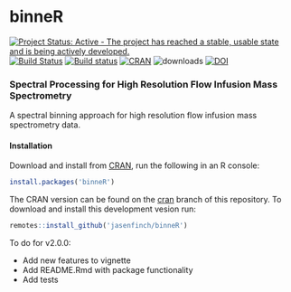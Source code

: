 # binneR

[![Project Status: Active - The project has reached a stable, usable state and is being actively developed.](http://www.repostatus.org/badges/0.1.0/active.svg)](http://www.repostatus.org/#active)
[![Build Status](https://travis-ci.org/jasenfinch/binneR.svg)](https://travis-ci.org/jasenfinch/binneR) 
[![Build status](https://ci.appveyor.com/api/projects/status/qgbik806tnd6v1up/branch/master?svg=true)](https://ci.appveyor.com/project/jasenfinch/binner/branch/master)
[![CRAN](https://www.r-pkg.org/badges/version/binneR)](https://cran.r-project.org/web/packages/binneR/index.html)
![downloads](https://cranlogs.r-pkg.org/badges/binneR)
[![DOI](https://zenodo.org/badge/33118371.svg)](https://zenodo.org/badge/latestdoi/33118371)

### Spectral Processing for High Resolution Flow Infusion Mass Spectrometry

A spectral binning approach for high resolution flow infusion mass spectrometry data.

#### Installation

Download and install from [CRAN](https://cran.r-project.org/web/packages/binneR/index.html), run the following in an R console:

``` r
install.packages('binneR')
```

The CRAN version can be found on the [cran](https://github.com/jasenfinch/binneR/tree/cran) branch of this repository.
To download and install this development vesion run:

``` r
remotes::install_github('jasenfinch/binneR')
```

To do for v2.0.0:

* Add new features to vignette
* Add README.Rmd with package functionality
* Add tests
